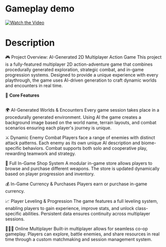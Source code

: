 # Gameplay demo

[![Watch the Video](https://img.youtube.com/vi/KlmLpVDpVlo/0.jpg)](https://youtu.be/KlmLpVDpVlo)


# Description

🎮 Project Overview: AI-Generated 2D Multiplayer Action Game
This project is a fully-featured multiplayer 2D action-adventure game that combines procedurally generated exploration, strategic combat, and in-game progression systems. Designed to provide a unique experience with every playthrough, the game uses AI-driven generation to craft dynamic worlds and encounters in real time.

🔧 **Core Features**
##
🌍 AI-Generated Worlds & Encounters
Every game session takes place in a procedurally generated environment. Using AI the game creates a background image based on the world name, terrain layouts, and combat scenarios ensuring each player's journey is unique.

⚔️ Dynamic Enemy Combat
Players face a range of enemies with distinct attack patterns. Each enemy as its own unique AI description and biome-specific behaviors. Combat supports both solo and cooperative play, rewarding teamwork and strategy.

🛒 Full In-Game Shop System
A modular in-game store allows players to browse and purchase different weapons. The store is updated dynamically based on player progression and inventory.

💰 In-Game Currency & Purchases
Players earn or purchase in-game currency. 

📈 Player Leveling & Progression
The game features a full leveling system, enabling players to gain experience, improve stats, and unlock class-specific abilities. Persistent data ensures continuity across multiplayer sessions.

🧑‍🤝‍🧑 Online Multiplayer
Built-in multiplayer allows for seamless co-op gameplay. Players can explore, battle enemies, and share resources in real time through a custom matchmaking and session management system.
